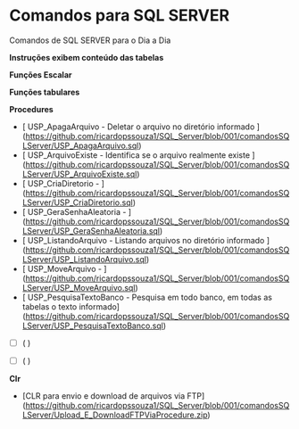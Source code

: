 # Comandos para SQL SERVER
Comandos de SQL SERVER para o Dia a Dia

**Instruções exibem conteúdo das tabelas**

**Funções Escalar**


**Funções tabulares**


**Procedures**

- [ USP_ApagaArquivo - Deletar o arquivo no diretório informado ] (https://github.com/ricardopssouza1/SQL_Server/blob/001/comandosSQLServer/USP_ApagaArquivo.sql)
- [ USP_ArquivoExiste - Identifica se o arquivo realmente existe ] (https://github.com/ricardopssouza1/SQL_Server/blob/001/comandosSQLServer/USP_ArquivoExiste.sql)
- [ USP_CriaDiretorio - ] (https://github.com/ricardopssouza1/SQL_Server/blob/001/comandosSQLServer/USP_CriaDiretorio.sql)
- [ USP_GeraSenhaAleatoria - ] (https://github.com/ricardopssouza1/SQL_Server/blob/001/comandosSQLServer/USP_GeraSenhaAleatoria.sql)
- [ USP_ListandoArquivo - Listando arquivos no diretório informado ] (https://github.com/ricardopssouza1/SQL_Server/blob/001/comandosSQLServer/USP_ListandoArquivo.sql)
- [ USP_MoveArquivo - ] (https://github.com/ricardopssouza1/SQL_Server/blob/001/comandosSQLServer/USP_MoveArquivo.sql)
- [ USP_PesquisaTextoBanco  - Pesquisa em todo banco, em todas as tabelas o texto informado] (https://github.com/ricardopssouza1/SQL_Server/blob/001/comandosSQLServer/USP_PesquisaTextoBanco.sql)
- [ ] ( )
- [ ] ( )


**Clr**

- [CLR para envio e download de arquivos via FTP] (https://github.com/ricardopssouza1/SQL_Server/blob/001/comandosSQLServer/Upload_E_DownloadFTPViaProcedure.zip)